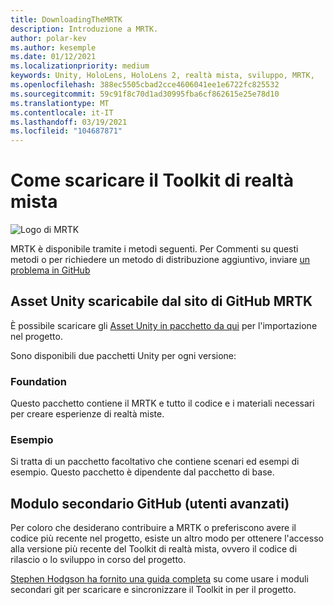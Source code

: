 ```yaml
---
title: DownloadingTheMRTK
description: Introduzione a MRTK.
author: polar-kev
ms.author: kesemple
ms.date: 01/12/2021
ms.localizationpriority: medium
keywords: Unity, HoloLens, HoloLens 2, realtà mista, sviluppo, MRTK,
ms.openlocfilehash: 388ec5505cbad2cce4606041ee1e6722fc825532
ms.sourcegitcommit: 59c91f8c70d1ad30995fba6cf862615e25e78d10
ms.translationtype: MT
ms.contentlocale: it-IT
ms.lasthandoff: 03/19/2021
ms.locfileid: "104687871"
---
```

# <a name="how-to-download-the-mixed-reality-toolkit"></a>Come scaricare il Toolkit di realtà mista

![Logo di MRTK](../features//Images/MRTK_Logo_Rev.png)

MRTK è disponibile tramite i metodi seguenti. Per Commenti su questi metodi o per richiedere un metodo di distribuzione aggiuntivo, inviare [un problema in GitHub](https://github.com/Microsoft/MixedRealityToolkit-Unity/issues/new/choose)

## <a name="unity-asset-downloadable-from-the-mrtk-github-site"></a>Asset Unity scaricabile dal sito di GitHub MRTK

È possibile scaricare gli [Asset Unity in pacchetto da qui](https://github.com/Microsoft/MixedRealityToolkit-Unity/releases) per l'importazione nel progetto.

Sono disponibili due pacchetti Unity per ogni versione:

### <a name="foundation"></a>Foundation

Questo pacchetto contiene il MRTK e tutto il codice e i materiali necessari per creare esperienze di realtà miste.

### <a name="examples"></a>Esempio

Si tratta di un pacchetto facoltativo che contiene scenari ed esempi di esempio. Questo pacchetto è dipendente dal pacchetto di base.

## <a name="github-submodule-advanced-users"></a>Modulo secondario GitHub (utenti avanzati)

Per coloro che desiderano contribuire a MRTK o preferiscono avere il codice più recente nel progetto, esiste un altro modo per ottenere l'accesso alla versione più recente del Toolkit di realtà mista, ovvero il codice di rilascio o lo sviluppo in corso del progetto.

[Stephen Hodgson ha fornito una guida completa](https://www.rageagainstthepixel.com/expert-import-mrtk/) su come usare i moduli secondari git per scaricare e sincronizzare il Toolkit in per il progetto.
